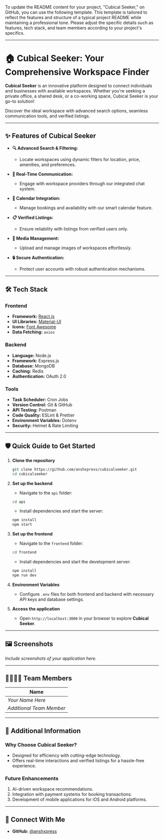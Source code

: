 To update the README content for your project, "Cubical Seeker," on GitHub, you can use the following template. This template is tailored to reflect the features and structure of a typical project README while maintaining a professional tone. Please adjust the specific details such as features, tech stack, and team members according to your project's specifics.

---

# 🏠 **Cubical Seeker: Your Comprehensive Workspace Finder**

**Cubical Seeker** is an innovative platform designed to connect individuals and businesses with available workspaces. Whether you're seeking a private office, a shared desk, or a co-working space, Cubical Seeker is your go-to solution!

Discover the ideal workspace with advanced search options, seamless communication tools, and verified listings.

---

## ✨ **Features of Cubical Seeker**

- **🔍 Advanced Search & Filtering:**
  - Locate workspaces using dynamic filters for location, price, amenities, and preferences.

- **💬 Real-Time Communication:**
  - Engage with workspace providers through our integrated chat system.

- **📅 Calendar Integration:**
  - Manage bookings and availability with our smart calendar feature.

- **📋 Verified Listings:**
  - Ensure reliability with listings from verified users only.

- **📸 Media Management:**
  - Upload and manage images of workspaces effortlessly.

- **🔒 Secure Authentication:**
  - Protect user accounts with robust authentication mechanisms.

---

## 🛠️ **Tech Stack**

### **Frontend**
- **Framework:** [React.js](https://reactjs.org/)
- **UI Libraries:** [Material-UI](https://mui.com/)
- **Icons:** [Font Awesome](https://fontawesome.com/)
- **Data Fetching:** `axios`

### **Backend**
- **Language:** Node.js
- **Framework:** Express.js
- **Database:** MongoDB
- **Caching:** Redis
- **Authentication:** OAuth 2.0

### **Tools**
- **Task Scheduler:** Cron Jobs
- **Version Control:** Git & GitHub
- **API Testing:** Postman
- **Code Quality:** ESLint & Prettier
- **Environment Variables:** Dotenv
- **Security:** Helmet & Rate Limiting

---

## 🛡️ **Quick Guide to Get Started**

1. **Clone the repository**
   ```bash
   git clone https://github.com/anshxpress/cubicalseeker.git
   cd cubicalseeker
   ```

2. **Set up the backend**
   - Navigate to the `api` folder:
   ```bash
   cd api
   ```
   - Install dependencies and start the server:
   ```bash
   npm install
   npm start
   ```

3. **Set up the frontend**
   - Navigate to the `frontend` folder:
   ```bash
   cd frontend
   ```
   - Install dependencies and start the development server:
   ```bash
   npm install
   npm run dev
   ```

4. **Environment Variables**
   - Configure `.env` files for both frontend and backend with necessary API keys and database settings.

5. **Access the application**
   - Open `http://localhost:3000` in your browser to explore **Cubical Seeker**.

---

## 🖼️ **Screenshots**

*Include screenshots of your application here.*

---

## 👨‍💻👩‍💻 **Team Members**

| Name |  
|--------------------|
| *Your Name Here* |  
| *Additional Team Member* |

---

## 📖 **Additional Information**

### **Why Choose Cubical Seeker?**
- Designed for efficiency with cutting-edge technology.
- Offers real-time interactions and verified listings for a hassle-free experience.

### **Future Enhancements**
1. AI-driven workspace recommendations.
2. Integration with payment systems for booking transactions.
3. Development of mobile applications for iOS and Android platforms.

---

## 🚀 **Connect With Me**

- **GitHub:** [@anshxpress](https://github.com/anshxpress)
